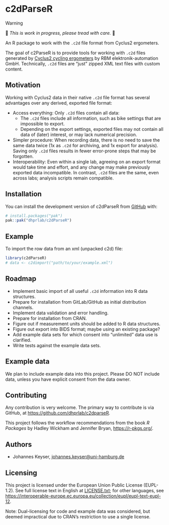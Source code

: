 
<!--
NOTE: README.md is generated from README.Rmd. Make sure to edit README.Rmd.
&#10;SPDX-FileCopyrightText: 2025 Johannes Keyser <johannes.keyser@uni-hamburg.de>
SPDX-License-Identifier: EUPL-1.2
-->

# c2dParseR

> [!warning]
> 🚧 _This is work in progress, please tread with care._ 🚧

An R package to work with the `.c2d` file format from Cyclus2
ergometers.

<!-- badges: start -->

<!-- badges: end -->

The goal of c2ParseR is to provide tools for working with `.c2d` files
generated by [Cyclus2 cycling ergometers](https://www.cyclus2.com/en/)
by RBM elektronik-automation GmbH. Technically, `.c2d` files are “just”
zipped XML text files with custom content.

## Motivation

Working with Cyclus2 data in their native `.c2d` file format has several
advantages over any derived, exported file format:

- Access everything: Only `.c2d` files contain all data:
  - The `.c2d` files include all information, such as bike settings that
    are impossible to export.
  - Depending on the export settings, exported files may not contain all
    data of (later) interest, or may lack numerical precision.
- Simpler procedure: When recording data, there is no need to save the
  same data twice (1x as `.c2d` for archiving, and 1x export for
  analysis). Saving only `.c2d` files results in fewer error-prone steps
  that may be forgotten.
- Interoperability: Even within a single lab, agreeing on an export
  format would take time and effort, and any change may make previously
  exported data incompatible. In contrast, `.c2d` files are the same,
  even across labs; analysis scripts remain compatible.

## Installation

You can install the development version of c2dParseR from
[GitHub](https://github.com/) with:

``` r
# install.packages("pak")
pak::pak("dhprlab/c2dParseR")
```

## Example

To import the row data from an xml (unpacked c2d) file:

``` r
library(c2dParseR)
# data <- c2dimport("path/to/your/example.xml")
```

## Roadmap

- Implement basic import of all useful `.c2d` information into R data
  structures.
- Prepare for installation from GitLab/GitHub as initial distribution
  channels.
- Implement data validation and error handling.
- Prepare for installation from CRAN.
- Figure out if measurement units should be added to R data structures.
- Figure out export into BIDS format; maybe using an existing package?
- Add example data sets for which consent into “unlimited” data use is
  clarified.
- Write tests against the example data sets.

## Example data

We plan to include example data into this project. Please DO NOT include
data, unless you have explicit consent from the data owner.

## Contributing

Any contribution is very welcome. The primary way to contribute is via
GitHub, at <https://github.com/dhprlab/c2dparseR>.

This project follows the workflow recommendations from the book *R
Packages* by Hadley Wickham and Jennifer Bryan, <https://r-pkgs.org/>.

## Authors

- Johannes Keyser, <johannes.keyser@uni-hamburg.de>

## Licensing

This project is licensed under the European Union Public License
(EUPL-1.2). See full license text in English at
[LICENSE.txt](LICENSE.txt); for other languages, see
<https://interoperable-europe.ec.europa.eu/collection/eupl/eupl-text-eupl-12>.

Note: Dual-licensing for code and example data was considered, but
deemed impractical due to CRAN’s restriction to use a single license.
